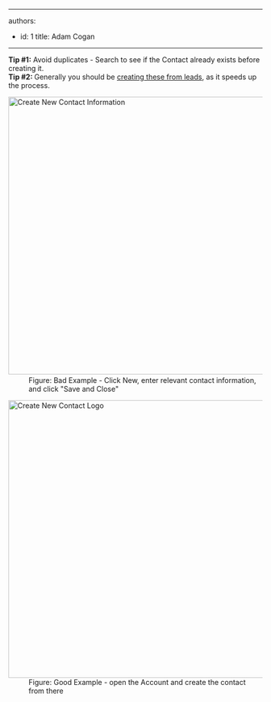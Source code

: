 

---
authors:
  - id: 1
    title: Adam Cogan
---




<span class='intro'> <div><div><strong>Tip #1&#58;</strong>&#160;Avoid duplicates -&#160;Search to see if the&#160;Contact&#160;​already exists before creating it.</div><div><strong>Tip #2&#58;&#160;</strong>Generally you should be&#160;<a href="/Pages/Leads-can-be-converted-to-Opportunities-Contacts-and-Accounts.aspx">creating these from leads</a>, as it speeds up​ the process.​</div></div> </span>

<dl class="badImage"><dt> 
      <img src="/PublishingImages/NewContact.jpg" alt="Create New Contact Information" style="width&#58;550px;" />​​​ </dt><dd>​Fig​ure&#58; Bad Example​ - Click New, enter relevant contact information, and click &quot;Save and Close&quot;​​​</dd></dl><dl class="goodImage"><dt>
      <img src="/PublishingImages/Sales-COntacts.jpg" alt="Create New Contact Logo" style="width&#58;550px;" />
   </dt><dd>Figure&#58; Good Example - open the Account and create the contact from there</dd></dl>


